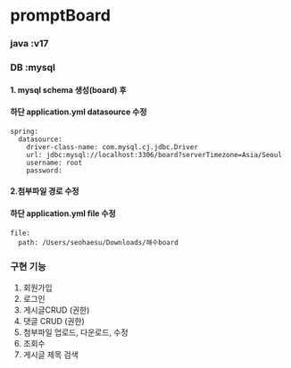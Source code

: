 # promptBoard

### java :v17
### DB :mysql

#### 1. mysql schema 생성(board) 후 
####    하단 application.yml datasource 수정 

    spring:
      datasource:
        driver-class-name: com.mysql.cj.jdbc.Driver
        url: jdbc:mysql://localhost:3306/board?serverTimezone=Asia/Seoul
        username: root
        password:

#### 2.첨부파일 경로 수정
####   하단 application.yml file 수정 
    file:
      path: /Users/seohaesu/Downloads/해수board

### 구현 기능
1. 회원가입
2. 로그인
3. 게시글CRUD (권한)
4. 댓글 CRUD (권한)
5. 첨부파일 업로드, 다운로드, 수정
6. 조회수
7. 게시글 제목 검색


